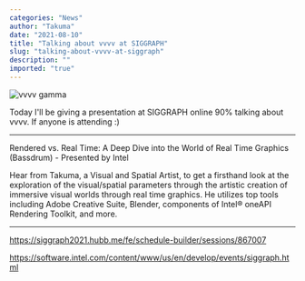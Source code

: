 ```yaml
---
categories: "News"
author: "Takuma"
date: "2021-08-10"
title: "Talking about vvvv at SIGGRAPH"
slug: "talking-about-vvvv-at-siggraph"
description: ""
imported: "true"
---
```



![vvvv gamma](vvvv_2.png) 

Today I'll be giving a presentation at SIGGRAPH online 90% talking about vvvv. If anyone is attending :) 

------
Rendered vs. Real Time: A Deep Dive into the World of Real Time Graphics (Bassdrum) - Presented by Intel

Hear from Takuma, a Visual and Spatial Artist, to get a firsthand look at the exploration of the visual/spatial parameters through the artistic creation of immersive visual worlds through real time graphics. He utilizes top tools including Adobe Creative Suite, Blender, components of Intel® oneAPI Rendering Toolkit, and more.

------

https://siggraph2021.hubb.me/fe/schedule-builder/sessions/867007

https://software.intel.com/content/www/us/en/develop/events/siggraph.html